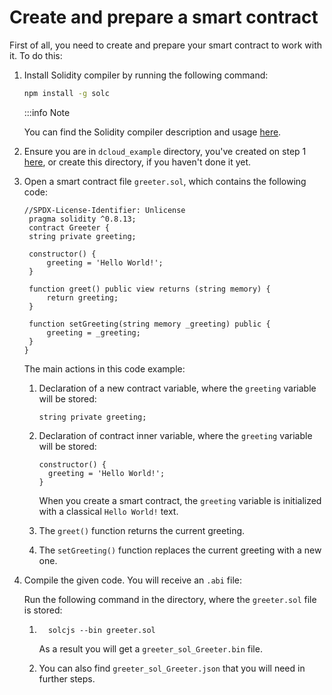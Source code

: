 # Create and prepare a smart contract

First of all, you need to create and prepare your smart contract to work with it. To do this:

1. Install Solidity compiler by running the following command:

   ```bash
   npm install -g solc
   ```

   :::info Note

   You can find the Solidity compiler description and usage [here](https://docs.soliditylang.org/en/v0.8.20/using-the-compiler.html).

2. Ensure you are in `dcloud_example` directory, you've created on step 1 [here](../transactions/02-preparing-the-projects.md), or create this directory, if you haven't done it yet.
3. Open a smart contract file `greeter.sol`, which contains the following code:

   ```solidity
   //SPDX-License-Identifier: Unlicense
    pragma solidity ^0.8.13;
    contract Greeter {
    string private greeting;

	constructor() {
		greeting = 'Hello World!';
	}

	function greet() public view returns (string memory) {
		return greeting;
	}
	
	function setGreeting(string memory _greeting) public {
		greeting = _greeting;
	}
   }
   ```

   The main actions in this code example:

    1. Declaration of a new contract variable, where the `greeting` variable will be stored:

       ```solidity
       string private greeting;
       ```

    2. Declaration of contract inner variable, where the `greeting` variable will be stored:

       ```solidity
       constructor() {
         greeting = 'Hello World!';
       }
       ```

       When you create a smart contract, the `greeting` variable is initialized with a classical `Hello World!` text.

    3. The `greet()` function returns the current greeting.
    4. The `setGreeting()` function replaces the current greeting with a new one.

4. Compile the given code. You will receive an `.abi` file:

   Run the following command in the directory, where the `greeter.sol` file is stored:

    1. ```solidity
         solcjs --bin greeter.sol
       ```

       As a result you will get a `greeter_sol_Greeter.bin` file.

    2. You can also find `greeter_sol_Greeter.json` that you will need in further steps.